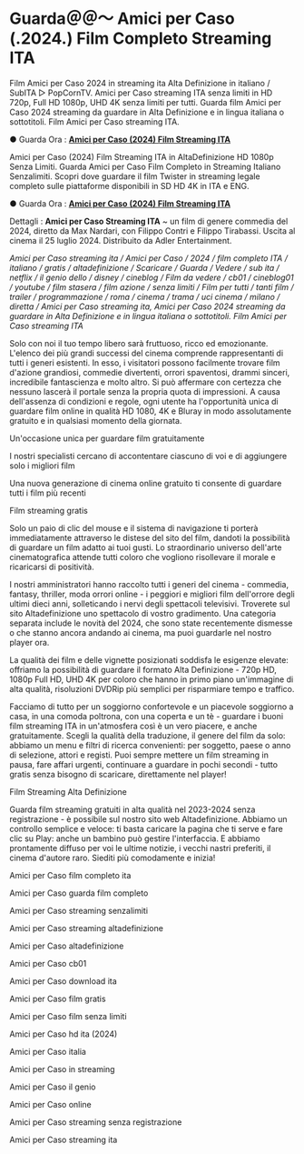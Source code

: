 # Guarda＠＠～ Amici per Caso (.2024.) Film Completo Streaming ITA

Film Amici per Caso 2024 in streaming ita Alta Definizione in italiano / SubITA ▷ PopCornTV. Amici per Caso streaming ITA senza limiti in HD 720p, Full HD 1080p, UHD 4K senza limiti per tutti. Guarda film Amici per Caso 2024 streaming da guardare in Alta Definizione e in lingua italiana o sottotitoli. Film Amici per Caso streaming ITA.

● Guarda Ora : **[Amici per Caso (2024) Film Streaming ITA](https://popcorn-tv.online/it/movie/1222510/amici-per-caso)**

Amici per Caso (2024) Film Streaming ITA in AltaDefinizione HD 1080p Senza Limiti. Guarda Amici per Caso Film Completo in Streaming Italiano Senzalimiti. Scopri dove guardare il film Twister in streaming legale completo sulle piattaforme disponibili in SD HD 4K in ITA e ENG.

● Guarda Ora : **[Amici per Caso (2024) Film Streaming ITA](https://popcorn-tv.online/it/movie/1222510/amici-per-caso)**

Dettagli : **Amici per Caso Streaming ITA** ~ un film di genere commedia del 2024, diretto da Max Nardari, con Filippo Contri e Filippo Tirabassi. Uscita al cinema il 25 luglio 2024. Distribuito da Adler Entertainment.

_Amici per Caso streaming ita / Amici per Caso / 2024 / film completo ITA / italiano / gratis / altadefinizione / Scaricare / Guarda / Vedere / sub ita / netflix / il genio dello / disney / cineblog / Film da vedere / cb01 / cineblog01 / youtube / film stasera / film azione / senza limiti / Film per tutti / tanti film / trailer / programmazione / roma / cinema / trama / uci cinema / milano / diretta / Amici per Caso streaming ita, Amici per Caso 2024 streaming da guardare in Alta Definizione e in lingua italiana o sottotitoli. Film Amici per Caso streaming ITA_

Solo con noi il tuo tempo libero sarà fruttuoso, ricco ed emozionante. L'elenco dei più grandi successi del cinema comprende rappresentanti di tutti i generi esistenti. In esso, i visitatori possono facilmente trovare film d'azione grandiosi, commedie divertenti, orrori spaventosi, drammi sinceri, incredibile fantascienza e molto altro. Si può affermare con certezza che nessuno lascerà il portale senza la propria quota di impressioni. A causa dell'assenza di condizioni e regole, ogni utente ha l'opportunità unica di guardare film online in qualità HD 1080, 4K e Bluray in modo assolutamente gratuito e in qualsiasi momento della giornata.

Un'occasione unica per guardare film gratuitamente

I nostri specialisti cercano di accontentare ciascuno di voi e di aggiungere solo i migliori film

Una nuova generazione di cinema online gratuito ti consente di guardare tutti i film più recenti

Film streaming gratis

Solo un paio di clic del mouse e il sistema di navigazione ti porterà immediatamente attraverso le distese del sito del film, dandoti la possibilità di guardare un film adatto ai tuoi gusti. Lo straordinario universo dell'arte cinematografica attende tutti coloro che vogliono risollevare il morale e ricaricarsi di positività.

I nostri amministratori hanno raccolto tutti i generi del cinema - commedia, fantasy, thriller, moda orrori online - i peggiori e migliori film dell'orrore degli ultimi dieci anni, solleticando i nervi degli spettacoli televisivi. Troverete sul sito Altadefinizione uno spettacolo di vostro gradimento. Una categoria separata include le novità del 2024, che sono state recentemente dismesse o che stanno ancora andando ai cinema, ma puoi guardarle nel nostro player ora.

La qualità dei film e delle vignette posizionati soddisfa le esigenze elevate: offriamo la possibilità di guardare il formato Alta Definizione - 720p HD, 1080p Full HD, UHD 4K per coloro che hanno in primo piano un'immagine di alta qualità, risoluzioni DVDRip più semplici per risparmiare tempo e traffico.

Facciamo di tutto per un soggiorno confortevole e un piacevole soggiorno a casa, in una comoda poltrona, con una coperta e un tè - guardare i buoni film streaming ITA in un'atmosfera così è un vero piacere, e anche gratuitamente. Scegli la qualità della traduzione, il genere del film da solo: abbiamo un menu e filtri di ricerca convenienti: per soggetto, paese o anno di selezione, attori e registi. Puoi sempre mettere un film streaming in pausa, fare affari urgenti, continuare a guardare in pochi secondi - tutto gratis senza bisogno di scaricare, direttamente nel player!

Film Streaming Alta Definizione

Guarda film streaming gratuiti in alta qualità nel 2023-2024 senza registrazione - è possibile sul nostro sito web Altadefinizione. Abbiamo un controllo semplice e veloce: ti basta caricare la pagina che ti serve e fare clic su Play: anche un bambino può gestire l'interfaccia. E abbiamo prontamente diffuso per voi le ultime notizie, i vecchi nastri preferiti, il cinema d'autore raro. Siediti più comodamente e inizia!

Amici per Caso film completo ita

Amici per Caso guarda film completo

Amici per Caso streaming senzalimiti

Amici per Caso streaming altadefinizione

Amici per Caso altadefinizione

Amici per Caso cb01

Amici per Caso download ita

Amici per Caso film gratis

Amici per Caso film senza limiti

Amici per Caso hd ita (2024)

Amici per Caso italia

Amici per Caso in streaming

Amici per Caso il genio

Amici per Caso online

Amici per Caso streaming senza registrazione

Amici per Caso streaming ita
